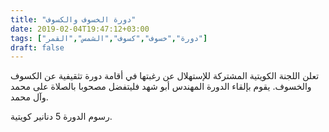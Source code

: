 ```yaml
---
title: "دورة الخسوف والكسوف"
date: 2019-02-04T19:47:12+03:00
tags: ["دورة","خسوف","كسوف","الشمس","القمر"]
draft: false
---
```


تعلن اللجنة الكويتية المشتركة للإستهلال عن رغبتها في أقامة دورة تثقيفية عن الكسوف والخسوف. يقوم بإلقاء الدورة المهندس أبو شهد فليتفضل مصحوبا بالصلاة على محمد وآل محمد.

رسوم الدورة 5 دنانير كويتية.